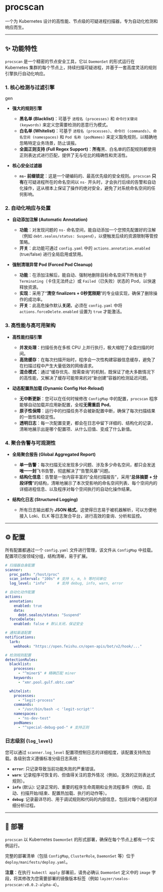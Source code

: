 # procscan

一个为 Kubernetes 设计的高性能、节点级的可疑进程扫描器，专为自动化检测和响应而生。

---

## ✨ 功能特性

`procscan` 是一个精密的节点安全工具，它以 `DaemonSet` 的形式运行在 Kubernetes 集群的每个节点上，持续扫描可疑进程，并基于一套高度灵活的规则引擎执行自动化响应。

### 1. 核心检测与过滤引擎
gen
- **强大的规则引擎**
  - **黑名单 (Blacklist)**：可基于 `进程名 (processes)` 和 `命令行关键词 (keywords)` 来定义您需要检测的恶意行为模式。
  - **白名单 (Whitelist)**：可基于 `进程名 (processes)`、`命令行 (commands)`、`命名空间 (namespaces)` 和 `Pod 名称 (podNames)` 来定义豁免规则，以精确地忽略特定业务场景，防止误报。
  - **全面正则支持 (Full Regex Support)**：**所有**黑、白名单的匹配规则都使用正则表达式进行匹配，提供了无与伦比的精确性和灵活性。

- **核心安全过滤器**
  - **`ns-` 前缀锁定**：这是一个硬编码的、最高优先级的安全规则。`procscan` **只有**在可疑进程所在的命名空间以 `ns-` 开头时，才会执行后续的告警和自动化操作，这从根本上保证了操作的绝对安全，避免了对系统命名空间的任何影响。

### 2. 自动化响应与处置

- **自动添加注解 (Automatic Annotation)**
  - **功能**：对发现问题的 `ns-` 命名空间，能自动添加一个您预先配置好的注解（例如 `debt.sealos/status: Suspend`），以便触发后续的资源限制等管控策略。
  - **开关**：此功能可通过 `config.yaml` 中的 `actions.annotation.enabled` (true/false) 进行全局启用或禁用。

- **强制清理异常 Pod (Forced Pod Cleanup)**
  - **功能**：在添加注解后，能自动、强制地删除目标命名空间下所有处于 `Terminating`（卡住无法终止）或 `Failed`（已失败）状态的 Pod，以快速释放资源。
  - **实现**：采用了“**清空 finalizers + 0秒宽限期**”的专业级实现，确保了删除操作的成功率。
  - **开关**：此高危操作默认**关闭**，必须在 `config.yaml` 中将 `actions.forceDelete.enabled` 设置为 `true` 才能激活。

### 3. 高性能与高可用架构

- **高性能扫描引擎**
  - **并发处理**：扫描任务在多核 CPU 上并行执行，极大缩短了全盘扫描的时间。
  - **高效缓存**：在每次扫描开始时，程序会一次性构建容器信息缓存，避免了在扫描过程中产生大量低效的网络请求。
  - **混合模式**：通过“缓存优先、按需查询”的机制，既保证了绝大多数情况下的高性能，又解决了缓存可能带来的对“新创建”容器的检测延迟问题。

- **动态配置热加载 (Dynamic Config Hot-Reload)**
  - **无中断更新**：您可以在任何时候修改 `ConfigMap` 中的配置，`procscan` 程序能够自动加载并应用新配置，全程**无需重启 Pod**。
  - **原子性保障**：运行中的扫描任务不会被新配置中断，确保了每次扫描结果的一致性和稳定性。
  - **透明日志**：每一次配置变更，都会在日志中留下详细的、结构化的记录，清晰地展示出是哪个配置项、从什么旧值、变成了什么新值。

### 4. 聚合告警与可观测性

- **全局聚合报告 (Global Aggregated Report)**
  - **单一告警**：每次扫描无论发现多少问题、涉及多少命名空间，都只会发送**唯一一封**飞书告警，彻底解决了“告警风暴”问题。
  - **结构化信息**：告警是一张内容丰富的“全局扫描报告”，采用“**总体摘要 + 分段详情**”的结构，清晰地展示了本次受影响的命名空间列表、每个空间内的详细进程信息、以及程序对每个空间执行的自动化操作结果。

- **结构化日志 (Structured Logging)**
  - 所有日志输出都为 **JSON 格式**。这使得日志易于被机器解析，可以方便地接入 Loki、ELK 等日志聚合平台，进行高效的查询、分析和监控。

---

## ⚙️ 配置

所有配置都通过一个 `config.yaml` 文件进行管理，该文件从 `ConfigMap` 中挂载。配置项已按领域分组，结构清晰，易于扩展。

```yaml
# 扫描器自身配置
scanner:
  proc_path: "/host/proc"
  scan_interval: "100s" # 支持 s, m, h 等时间单位
  log_level: "info"     # 支持 debug, info, warn, error

# 自动化动作配置
actions:
  annotation:
    enabled: true
    data:
      debt.sealos/status: "Suspend"
  forceDelete:
    enabled: false # 默认关闭，保证安全

# 通知渠道配置
notifications:
  lark:
    webhook: "https://open.feishu.cn/open-apis/bot/v2/hook/..."

# 检测规则配置
detectionRules:
  blacklist:
    processes:
      - "^miner$" # 精确匹配 miner
    keywords:
      - "xmr.pool.gulf.obtc.com"

  whitelist:
    processes:
      - "legit-process"
    commands:
      - "/usr/bin/bash -c 'legit-script'"
    namespaces:
      - "ns-dev-test"
    podNames:
      - "^special-debug-pod-" # 支持正则
```

### 日志级别 (`log_level`)

您可以通过 `scanner.log_level` 配置项控制日志的详细程度，该配置支持热加载。各级别含义遵循标准分级日志系统：

*   **`error`**: 只记录导致当前功能失败的严重错误。
*   **`warn`**: 记录程序可恢复的、但值得关注的意外情况（例如，无效的正则表达式规则）。
*   **`info`** (默认): 记录正常的、重要的程序生命周期和业务流程事件（例如，启动、扫描开始/结束、配置热加载、执行的动作等）。
*   **`debug`**: 记录最详尽的、用于调试规则和代码的内部信息，包括对每个进程的详细分析过程。

---

## 🚀 部署

`procscan` 以 Kubernetes `DaemonSet` 的形式部署，确保在每个节点上都有一个实例运行。

完整的部署清单（包括 `ConfigMap`, `ClusterRole`, `DaemonSet` 等）位于 `deploy/manifests/deploy.yaml`。

**注意**：在执行 `kubectl apply` 部署前，请务必确认 `DaemonSet` 定义中的 `image` 字段，将其修改为您需要部署的镜像版本标签（例如 `layzer/sealos-procscan:v0.0.2-alpha-4`）。